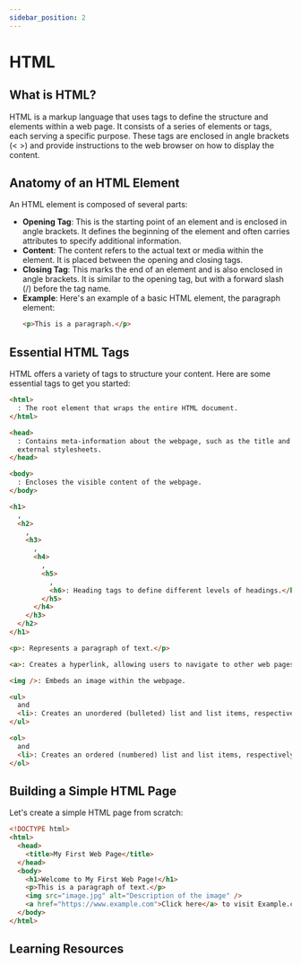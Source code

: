 ```yaml
---
sidebar_position: 2
---
```


# HTML

## What is HTML?

HTML is a markup language that uses tags to define the structure and elements within a web page. It consists of a series of elements or tags, each serving a specific purpose. These tags are enclosed in angle brackets (< >) and provide instructions to the web browser on how to display the content.

## Anatomy of an HTML Element

An HTML element is composed of several parts:

- **Opening Tag**: This is the starting point of an element and is enclosed in angle brackets. It defines the beginning of the element and often carries attributes to specify additional information.
- **Content**: The content refers to the actual text or media within the element. It is placed between the opening and closing tags.
- **Closing Tag**: This marks the end of an element and is also enclosed in angle brackets. It is similar to the opening tag, but with a forward slash (/) before the tag name.
- **Example**: Here's an example of a basic HTML element, the paragraph element:
  ```html
  <p>This is a paragraph.</p>
  ```

## Essential HTML Tags

HTML offers a variety of tags to structure your content. Here are some essential tags to get you started:

```html
<html>
  : The root element that wraps the entire HTML document.
</html>
```

```html
<head>
  : Contains meta-information about the webpage, such as the title and links to
  external stylesheets.
</head>
```

```html
<body>
  : Encloses the visible content of the webpage.
</body>
```

```html
<h1>
  ,
  <h2>
    ,
    <h3>
      ,
      <h4>
        ,
        <h5>
          ,
          <h6>: Heading tags to define different levels of headings.</h6>
        </h5>
      </h4>
    </h3>
  </h2>
</h1>
```

```html
<p>: Represents a paragraph of text.</p>
```

```html
<a>: Creates a hyperlink, allowing users to navigate to other web pages.</a>
```

```html
<img />: Embeds an image within the webpage.
```

```html
<ul>
  and
  <li>: Creates an unordered (bulleted) list and list items, respectively.</li>
</ul>
```

```html
<ol>
  and
  <li>: Creates an ordered (numbered) list and list items, respectively.</li>
</ol>
```

## Building a Simple HTML Page

Let's create a simple HTML page from scratch:

```html
<!DOCTYPE html>
<html>
  <head>
    <title>My First Web Page</title>
  </head>
  <body>
    <h1>Welcome to My First Web Page!</h1>
    <p>This is a paragraph of text.</p>
    <img src="image.jpg" alt="Description of the image" />
    <a href="https://www.example.com">Click here</a> to visit Example.com.
  </body>
</html>
```

## Learning Resources
